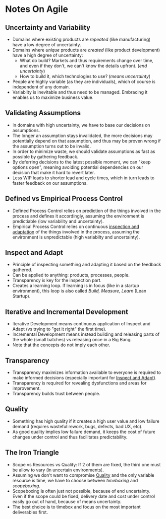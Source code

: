 # Notes On Agile

## Uncertainty and Variability

- Domains where existing products are _repeated_ (like manufacturing) have a low degree of uncertainty.
- Domains where _unique_ products are _created_ (like product development) have a high degree of uncertainty:
  - What do build? Markets and thus requirements change over time, and even if they don't, we can't know the details upfront. (_end uncertainty_)
  - How to build it, which technologies to use? (_means uncertainty_)
- People are highly variable (as they are individuals), which of course is independent of any domain.
- Variablity is inevitable and thus need to be managed. Embracing it enables us to maximize business value.

## Validating Assumptions

- In domains with high uncertainty, we have to base our decisions on assumptions. 
- The longer an assumption stays invalidated, the more decisions may potentially depend on that assumption, and thus may be proven wrong if the assumption turns out to be invalid. 
- In order to minimize waste, we should validate assumptions as fast as possible by gathering feedback. 
- By deferring decisions to the latest possible moment, we can "keep options open", meaning avoiding potential dependencies on our decision that make it hard to revert later.
- Less WIP leads to shorter lead and cycle times, which in turn leads to faster feedback on our assumptions.

## Defined vs Empirical Process Control

- Defined Process Control relies on prediction of the things involved in the process and defines it accordingly, assuming the environment is predictiable (low variability and uncertainty).
- Empirical Process Control relies on continuous [inspection and adaptation](#inspect-and-adapt) of the things involved in the process, assuming the environment is unpredictable (high variabilty and uncertainty).

## Inspect and Adapt

- Principle of inspecting something and adapting it based on the feedback gathered.
- Can be applied to anything: products, processes, people.
- Transparency is key for the inspection part.
- Creates a learning loop. If learning is in focus (like in a startup environment), this loop is also called _Build, Measure, Learn_ (Lean Startup).

## Iterative and Incremental Development

- Iterative Development means continuous application of Inspect and Adapt (vs trying to "get it right" the first time).
- Incremental Development means instead building and releasing parts of the whole (small batches) vs releasing once in a Big Bang.
- Note that the concepts do not imply each other.

## Transparency

- Transparency maximizes information available to everyone is required to make informed decisions (especially important for [Inspect and Adapt](#inspect-and-adapt)).
- Transparency is required for revealing dysfunctions and areas for improvement.
- Transparency builds trust between people.

## Quality

- Something has high quality if it creates a high user value and low failure demand (requires wasteful rework, bugs, defects, bad UX, etc).
- As good quality implies low failure demand, it keeps the cost of future changes under control and thus facilitates predictability.

## The Iron Triangle

- Scope vs Resources vs Quality: If 2 of them are fixed, the third one must be allow to vary (in uncertain environments).
- Assuming we don't want to compromise [Quality](#quality) and the only variable resource is time, we have to choose between _timeboxing_ and _scopeboxing_.
- Scopeboxing is often just not possible, because of end uncertainty. Even if the scope could be fixed, delivery date and cost under control easily go out of hand, because of means uncertainty.
- The best choice is to timebox and focus on the most important deliverables first.
